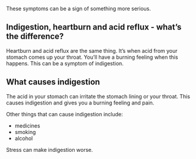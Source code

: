 These symptoms can be a sign of something more serious.

## Indigestion, heartburn and acid reflux - what’s the difference?

Heartburn and acid reflux are the same thing. It’s when acid from your stomach comes up your throat.
You’ll have a burning feeling when this happens. This can be a symptom of indigestion.

## What causes indigestion

The acid in your stomach can irritate the stomach lining or your throat. This causes indigestion and gives you a burning feeling and pain.

Other things that can cause indigestion include:

- medicines
- smoking
- alcohol

Stress can make indigestion worse.
